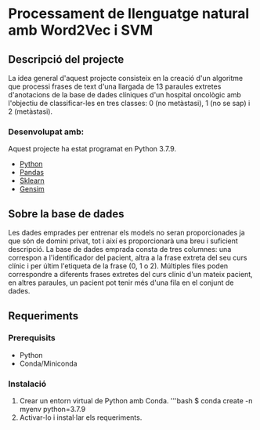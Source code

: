 # Processament de llenguatge natural amb Word2Vec i SVM

## Descripció del projecte
La idea general d'aquest projecte consisteix en la creació d'un algoritme que processi frases de text d'una llargada de 13 paraules extretes d'anotacions de la base de dades clíniques d'un hospital oncològic amb l'objectiu de classificar-les en tres classes: 0 (no metàstasi), 1 (no se sap) i 2 (metàstasi).

### Desenvolupat amb:
Aquest projecte ha estat programat en Python 3.7.9.
- [Python](https://www.python.org/)
- [Pandas](https://pandas.pydata.org/)
- [Sklearn](https://scikit-learn.org/stable/)
- [Gensim](https://pypi.org/project/gensim/)

## Sobre la base de dades
Les dades emprades per entrenar els models no seran proporcionades ja que són de domini privat, tot i així es proporcionarà una breu i suficient descripció. La base de dades emprada consta de tres columnes: una correspon a l'identificador del pacient, altra a la frase extreta del seu curs clínic i per últim l'etiqueta de la frase (0, 1 o 2). Múltiples files poden correspondre a diferents frases extretes del curs clínic d'un mateix pacient, en altres paraules, un pacient pot tenir més d'una fila en el conjunt de dades.

## Requeriments
### Prerequisits
- Python
- Conda/Miniconda

### Instalació
1. Crear un entorn virtual de Python amb Conda.
'''bash
$ conda create -n myenv python=3.7.9
3. Activar-lo i instal·lar els requeriments.



